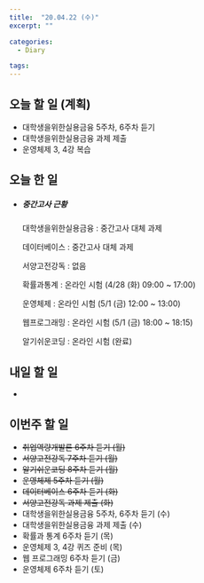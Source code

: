 ```yaml
---
title:  "20.04.22 (수)"
excerpt: ""

categories:
  - Diary

tags:
---
```


## 오늘 할 일 (계획)

- 대학생을위한실용금융 5주차, 6주차 듣기
- 대학생을위한실용금융 과제 제출
- 운영체제 3, 4강 복습


## 오늘 한 일

- ##### 중간고사 근황

  대학생을위한실용금융 : 중간고사 대체 과제

  데이터베이스 : 중간고사 대체 과제

  서양고전강독 : 없음

  확률과통계 : 온라인 시험 (4/28 (화) 09:00 ~ 17:00)

  운영체제 : 온라인 시험 (5/1 (금) 12:00 ~ 13:00)

  웹프로그래밍 : 온라인 시험 (5/1 (금) 18:00 ~ 18:15)

  알기쉬운코딩 : 온라인 시험 (완료)


## 내일 할 일

- 


## 이번주 할 일

- ~~취업역량개발론 6주차 듣기 (월)~~
- ~~서양고전강독 7주차 듣기 (월)~~
- ~~알기쉬운코딩 8주차 듣기 (월)~~
- ~~운영체제 5주차 듣기 (월)~~
- ~~데이터베이스 6주차 듣기 (화)~~
- ~~서양고전강독 과제 제출 (화)~~
- 대학생을위한실용금융 5주차, 6주차 듣기 (수)
- 대학생을위한실용금융 과제 제출 (수)
- 확률과 통계 6주차 듣기 (목)
- 운영체제 3, 4강 퀴즈 준비 (목)
- 웹 프로그래밍 6주차 듣기 (금)
- 운영체제 6주차 듣기 (토)